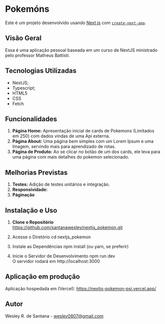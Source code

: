 # Pokemóns
Este é um projeto desenvolvido usando [Next.js](https://nextjs.org/) com [`create-next-app`](https://github.com/vercel/next.js/tree/canary/packages/create-next-app).

## Visão Geral
Essa é uma aplicação pessoal baseada em um curso de NextJS ministrado pelo professor Matheus Battisti.

## Tecnologias Utilizadas
- NextJS;
- Typescript;
- HTML5
- CSS
- Fetch

## Funcionalidades
1. **Página Home:** Apresentação inicial de cards de Pokemons (Limitados em 250) com dados vindas de uma Api externa.
2. **Página About:** Uma página bem simples com um Lorem Ipsum e uma Imagem, servindo mais para aprendizado de rotas.
3. **Página de Produto:** Ao se clicar no botão de um dos cards, ele leva para uma página com mais detalhes do pokemon selecionado.

## Melhorias Previstas
1. **Testes:** Adição de testes unitários e integração.
2. **Responsividade:**
3. **Páginação**

## Instalação e Uso
1. **Clone o Repositório**
   https://github.com/santanawesley/nextjs_pokemon.git

2. Acesse o Diretório
  cd nextjs_pokemon

3. Instale as Dependências
  npm install (ou yarn, se preferir)

4. Inicie o Servidor de Desenvolvimento
  npm run dev <br/>
  O servidor rodará em http://localhost:3000

## Aplicação em produção
Aplicação hospedada em (Vercel): https://nextjs-pokemon-psi.vercel.app/

## Autor
Wesley R. de Santana - wesley0807@gmail.com
